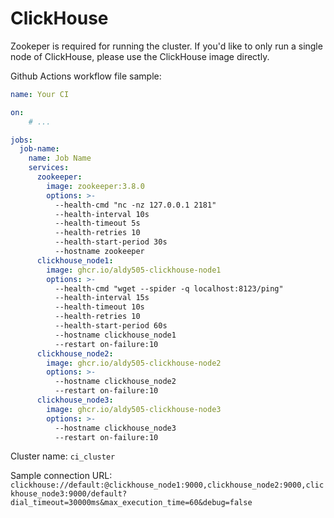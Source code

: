 # ClickHouse

Zookeper is required for running the cluster. If you'd like to only run a single node of ClickHouse,
please use the ClickHouse image directly.

Github Actions workflow file sample:

```yaml
name: Your CI

on:
    # ...

jobs:
  job-name:
    name: Job Name
    services:  
      zookeeper:
        image: zookeeper:3.8.0
        options: >-
          --health-cmd "nc -nz 127.0.0.1 2181"
          --health-interval 10s
          --health-timeout 5s
          --health-retries 10
          --health-start-period 30s
          --hostname zookeeper
      clickhouse_node1:
        image: ghcr.io/aldy505-clickhouse-node1
        options: >-
          --health-cmd "wget --spider -q localhost:8123/ping"
          --health-interval 15s
          --health-timeout 10s
          --health-retries 10
          --health-start-period 60s
          --hostname clickhouse_node1
          --restart on-failure:10
      clickhouse_node2:
        image: ghcr.io/aldy505-clickhouse-node2
        options: >-
          --hostname clickhouse_node2
          --restart on-failure:10
      clickhouse_node3:
        image: ghcr.io/aldy505-clickhouse-node3
        options: >-
          --hostname clickhouse_node3
          --restart on-failure:10
```

Cluster name: `ci_cluster`

Sample connection URL: `clickhouse://default:@clickhouse_node1:9000,clickhouse_node2:9000,clickhouse_node3:9000/default?dial_timeout=30000ms&max_execution_time=60&debug=false`
